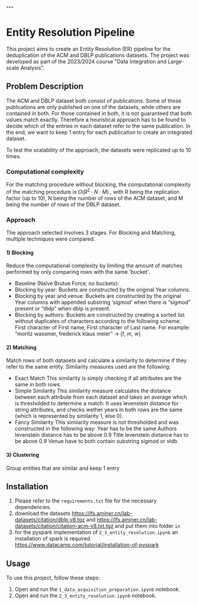 """
# Entity Resolution Pipeline 

This project aims to create an Entity Resolution (ER) pipeline for the deduplication of the ACM and DBLP publications datasets. The project was developed as part of the 2023/2024 course "Data Integration and Large-scale Analysis". 

## Problem Description
The ACM and DBLP dataset both consist of publications. Some of these publications are only published on one of the datasets, while others are contained in both. For those contained in both, it is not guaranteed that both values match exactly. Therefore a heuristical approach has to be found to decide which of the entries in each dataset refer to the same publication. In the end, we want to keep 1 entry for each publication to create an integrated dataset.

To test the scalability of the approach, the datasets were replicated up to 10 times.

### Computational complexity
For the matching procedure without blocking, the computational complexity of the matching procedure is $O(R^2 \cdot N \cdot M)$
, with R being the replication factor (up to 10), N being the number of rows of the ACM dataset, and M being the number of rows of the DBLP dataset. 

### Approach
The approach selected involves 3 stages. For Blocking and Matching, multiple techniques were compared.

#### 1) Blocking
Reduce the computational complexity by limiting the amount of matches performed by only comparing rows with the same 'bucket'.
-	Baseline (Naïve Brutue Force, no buckets):
-	Blocking by year:
Buckets are constructed by the original Year columns. 
-	Blocking by year and venue:
Buckets are constructed by the original Year columns with appended substring ‘sigmod’ when there is “sigmod” present or “dldp” when dblp is present. 
-	Blocking by authors:
Buckets are constructed by creating a sorted list without duplicates of characters according to the following scheme: First character of First name, First character of Last name. 
For example: “moritz wassmer, frederick klaus meier” -> [f, m, w]

#### 2) Matching
Match rows of both datasets and calculate a similarity to determine if they refer to the same entity. Similarity measures used are the following:
-	Exact Match
This similarity is simply checking if all attributes are the same in both rows.
-	Simple Similarity
This similarity measure calculates the distance between each attribute from each dataset and takes an average which is thresholded to determine a match:
It uses levenstein distance for string attributes, and checks wether years in both rows are the same (which is represented by similarity 1, else 0).
-	Fancy Similarity
This similarity measure is not thresholded and was constructed in the following way:
Year has to be the same
Authors levenstein distance has to be above 0.9
Title levenstein distance has to be above 0.9
Venue have to both contain substring sigmod or vldb

#### 3) Clustering 
Group entities that are similar and keep 1 entry

## Installation

1) Please refer to the `requirements.txt` file for the necessary dependencies.
2) download the datasets https://lfs.aminer.cn/lab-datasets/citation/dblp.v8.tgz and https://lfs.aminer.cn/lab-datasets/citation/citation-acm-v8.txt.tgz and put them into folder `in`
3) for the pyspark implementation of `2_3_entity_resolution.ipynb` an installation of spark is required
https://www.datacamp.com/tutorial/installation-of-pyspark

## Usage

To use this project, follow these steps:
1. Open and run the `1_data_acquisition_preparation.ipynb` notebook.
2. Open and run the `2_3_entity_resolution.ipynb` notebook.

